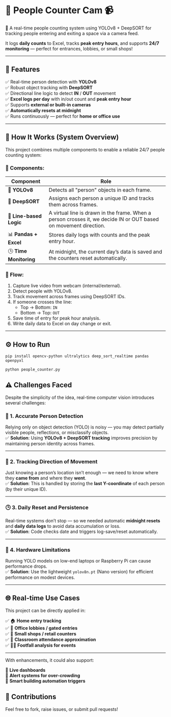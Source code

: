# 👥 People Counter Cam 📹

🎥 A real-time people counting system using YOLOv8 + DeepSORT for tracking people entering and exiting a space via a camera feed.

It logs **daily counts** to Excel, tracks **peak entry hours**, and supports **24/7 monitoring** — perfect for entrances, lobbies, or small shops!

---

## 🚀 Features

✅ Real-time person detection with **YOLOv8**  
✅ Robust object tracking with **DeepSORT**  
✅ Directional line logic to detect **IN** / **OUT** movement  
✅ **Excel logs per day** with in/out count and **peak entry hour**  
✅ Supports **external or built-in cameras**  
✅ **Automatically resets at midnight**  
✅ Runs continuously — perfect for **home or office use**

---

## 🧠 How It Works (System Overview)

This project combines multiple components to enable a reliable 24/7 people counting system:

### 🧩 Components:
| Component | Role |
|----------|------|
| 🎯 **YOLOv8** | Detects all "person" objects in each frame. |
| 🔁 **DeepSORT** | Assigns each person a unique ID and tracks them across frames. |
| 📏 **Line-based Logic** | A virtual line is drawn in the frame. When a person crosses it, we decide IN or OUT based on movement direction. |
| 📊 **Pandas + Excel** | Stores daily logs with counts and the peak entry hour. |
| 🕒 **Time Monitoring** | At midnight, the current day’s data is saved and the counters reset automatically. |

### 🔄 Flow:
1. Capture live video from webcam (internal/external).
2. Detect people with YOLOv8.
3. Track movement across frames using DeepSORT IDs.
4. If someone crosses the line:
   - Top → Bottom: `IN`
   - Bottom → Top: `OUT`
5. Save time of entry for peak hour analysis.
6. Write daily data to Excel on day change or exit.

---

## ⚙️ How to Run

```
pip install opencv-python ultralytics deep_sort_realtime pandas openpyxl

python people_counter.py

```

## ⚠️ Challenges Faced

Despite the simplicity of the idea, real-time computer vision introduces several challenges:

### 🎥 1. Accurate Person Detection
Relying only on object detection (YOLO) is noisy — you may detect partially visible people, reflections, or misclassify objects.  
✅ **Solution**: Using **YOLOv8 + DeepSORT tracking** improves precision by maintaining person identity across frames.

---

### 🔄 2. Tracking Direction of Movement
Just knowing a person’s location isn’t enough — we need to know where they **came from** and where they **went**.  
✅ **Solution**: This is handled by storing the **last Y-coordinate** of each person (by their unique ID).

---

### 🕒 3. Daily Reset and Persistence
Real-time systems don’t stop — so we needed automatic **midnight resets** and **daily data logs** to avoid data accumulation or loss.  
✅ **Solution**: Code checks date and triggers log-save/reset automatically.

---

### 🔌 4. Hardware Limitations
Running YOLO models on low-end laptops or Raspberry Pi can cause performance drops.  
✅ **Solution**: Use the lightweight `yolov8n.pt` (Nano version) for efficient performance on modest devices.

---

## 🌐 Real-time Use Cases

This project can be directly applied in:

✅ 🏠 **Home entry tracking**  
✅ 🏢 **Office lobbies / gated entries**  
✅ 🏪 **Small shops / retail counters**  
✅ 🏫 **Classroom attendance approximation**  
✅ 🚶‍♂️ **Footfall analysis for events**

---

With enhancements, it could also support:

🚦 **Live dashboards**  
🔔 **Alert systems for over-crowding**  
🧠 **Smart building automation triggers**

## 🤝 Contributions

Feel free to fork, raise issues, or submit pull requests!

